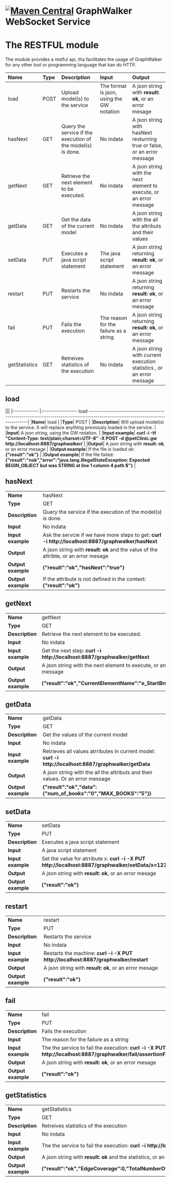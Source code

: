 [![Maven Central](https://maven-badges.herokuapp.com/maven-central/org.graphwalker/graphwalker-restful/badge.svg)](https://maven-badges.herokuapp.com/maven-central/org.graphwalker/graphwalker-restful)
GraphWalker WebSocket Service
==================

# The RESTFUL module

The module provides a restful api, tha facilitates the usage of GraphWalker for any other
tool or programming language that kan do HTTP.

| Name          | Type | Description |Input | Output |
|:------------- |:-----|:------------|:-----|:----|
| load          | POST  | Upload model(s) to the service |The format is json, using the GW notation |A json string with **result: ok**, or an error mesage|
| hasNext       | GET  | Query the service if the execution of the model(s) is done. | No indata | A json string with hasNext resturning true or false, or an error message |
| getNext       | GET  | Retrieve the next element to be executed. | No indata | A json string with the next element to execute, or an error message |
| getData       | GET  | Get the data of the current model | No indata | A json string with the all the attributs and their values |
| setData       | PUT  | Executes a java script statement | The java script statement | A json string returning **result: ok**, or an error message |
| restart       | PUT  | Restarts the service | No indata | A json string returning **result: ok**, or an error message |
| fail          | PUT  | Fails the execution | The reason for the failure as a string |A json string returning **result: ok**, or an error message |
| getStatistics | GET  | Retreives statistics of the execution| No indata |A json string with current execution statistics , or an error message |


## load

|||
|:------------ |:----------------- load                                                                                                                                               ------------------------------------------------------------------------------------------------------------------------------|
|**Name**| load                                                                                                                                               |
|**Type**| POST                                                                                                                                               |
|**Description**| Will upload model(s) to the service. It will replace anything previously loaded in the service.                                                    |
|**Input**| A json string, using the GW notation.                                                                                                              |
|**Input example**| __curl -i -H "Content-Type: text/plain;charset=UTF-8" -X POST -d @petClinic.gw http://localhost:8887/graphwalker/__                               |
|**Output**| A json string with **result: ok**, or an error mesage                                                                                              |
|**Output example**| If the file is loaded ok: __{"result":"ok"}__                                                                                                      |
|**Output example**| If the file failed: __{"result":"nok","error":"java.lang.IllegalStateException: Expected BEGIN_OBJECT but was STRING at line 1 column 4 path $"}__ |

## hasNext

|||
|:------------ |:-----|
|**Name**|hasNext|
|**Type**|GET|
|**Description**|Query the service if the execution of the model(s) is done.|
|**Input**|No indata|
|**Input example**|Ask the servcie if we have more steps to get: __curl -i  http://localhost:8887/graphwalker/hasNext__|
|**Output**|A json string with **result: ok** and the value of the attribte, or an error mesage|
|**Output example**|__{"result":"ok","hasNext":"true"}__|
|**Output example**|If the attribute is not defined in the context: __{"result":"ok"}__|

## getNext

|||
|:------------ |:-----|
|**Name**|getNext|
|**Type**|GET|
|**Description**|Retrieve the next element to be executed.|
|**Input**|No indata|
|**Input example**|Get the next step: __curl -i  http://localhost:8887/graphwalker/getNext__|
|**Output**|A json string with the next element to execute, or an error message|
|**Output example**|__{"result":"ok","CurrentElementName":"e_StartBrowser"}__|

## getData

|||
|:------------ |:-----|
|**Name**|getData|
|**Type**|GET|
|**Description**|Get the values of the current model|
|**Input**|No indata|
|**Input example**|Retrieves all values atrributes in current model: __curl -i  http://localhost:8887/graphwalker/getData__|
|**Output**|A json string with the all the attributs and their values. Or an error message|
|**Output example**|__{"result":"ok","data":{"num_of_books":"0","MAX_BOOKS":"5"}}__|

## setData

|||
|:------------ |:-----|
|**Name**|setData|
|**Type**|PUT|
|**Description**|Executes a java script statement|
|**Input**|A java script statement|
|**Input example**|Set the value for atrribute x: __curl -i -X PUT http://localhost:8887/graphwalker/setData/x=123;__|
|**Output**|A json string with **result: ok**, or an error mesage|
|**Output example**|__{"result":"ok"}__|

## restart

|||
|:------------ |:-----|
|**Name**|restart|
|**Type**|PUT|
|**Description**|Restarts the service|
|**Input**|No indata|
|**Input example**|Restarts the machine: __curl -i -X PUT http://localhost:8887/graphwalker/restart__|
|**Output**|A json string with **result: ok**, or an error mesage|
|**Output example**|__{"result":"ok"}__|

## fail

|||
|:------------ |:-----|
|**Name**|fail|
|**Type**|PUT|
|**Description**|Fails the execution|
|**Input**|The reason for the failure as a string|
|**Input example**|The the service to fail the execution: __curl -i -X PUT http://localhost:8887/graphwalker/fail/assertionFailed__|
|**Output**|A json string with **result: ok**, or an error mesage|
|**Output example**|__{"result":"ok"}__|

## getStatistics

|||
|:------------ |:-----|
|**Name**|getStatistics|
|**Type**|GET|
|**Description**|Retreives statistics of the execution|
|**Input**|No indata|
|**Input example**|The the service to fail the execution: __curl -i http://localhost:8887/graphwalker/fail/getStatistics__|
|**Output**|A json string with **result: ok** and the statistics, or an error mesage|
|**Output example**|__{"result":"ok","EdgeCoverage":0,"TotalNumberOfVisitedEdges":0,"TotalNumberOfVisitedVertices":1,"TotalNumberOfVertices":5,"TotalNumberOfEdges":9,"TotalNumberOfUnvisitedVertices":4,"VertexCoverage":20,"TotalNumberOfUnvisitedEdges":9}__|
